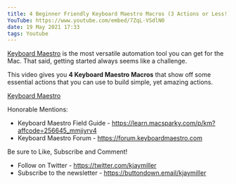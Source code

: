 ```yaml
---
title: 4 Beginner Friendly Keyboard Maestro Macros (3 Actions or Less!)
YouTube: https://www.youtube.com/embed/7ZqL-VSdlN0
date: 19 May 2021 17:33
tags: Youtube
---
```


[Keyboard Maestro][keyboard maestro] is the most versatile automation tool you can get for the Mac. That said, getting started always seems like a challenge.

This video gives you **4 Keyboard Maestro Macros** that show off some essential actions that you can use to build simple, yet amazing actions.

[Keyboard Maestro][keyboard maestro]

Honorable Mentions:

- Keyboard Maestro Field Guide - <https://learn.macsparky.com/p/km?affcode=256645_mmjiyrv4>
- Keyboard Maestro Forum - <https://forum.keyboardmaestro.com>

Be sure to Like, Subscribe and Comment!

- Follow on Twitter - <https://twitter.com/kjaymiller>
- Subscribe to the newsletter - <https://buttondown.email/kjaymiller>

[keyboard maestro]: https://www.keyboardmaestro.com/
